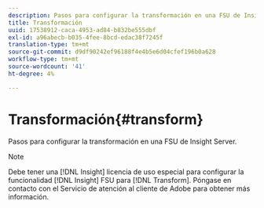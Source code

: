 ```yaml
---
description: Pasos para configurar la transformación en una FSU de Insight Server.
title: Transformación
uuid: 17538912-caca-4953-ad84-b832be555dbf
exl-id: a96abecb-b035-4fee-8bcd-edac38f7245f
translation-type: tm+mt
source-git-commit: d9df90242ef96188f4e4b5e6d04cfef196b0a628
workflow-type: tm+mt
source-wordcount: '41'
ht-degree: 4%

---
```


# Transformación{#transform}

Pasos para configurar la transformación en una FSU de Insight Server.

>[!NOTE]
>
>Debe tener una [!DNL Insight] licencia de uso especial para configurar la funcionalidad [!DNL Insight] FSU para [!DNL Transform]. Póngase en contacto con el Servicio de atención al cliente de Adobe para obtener más información.
